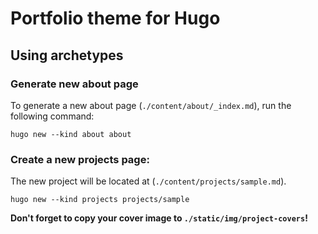 # Portfolio theme for Hugo

## Using archetypes

### Generate new about page
To generate a new about page (`./content/about/_index.md`), run the following command:

```
hugo new --kind about about
```

### Create a new projects page:
The new project will be located at (`./content/projects/sample.md`).

```
hugo new --kind projects projects/sample
```

**Don't forget to copy your cover image to `./static/img/project-covers`!**
